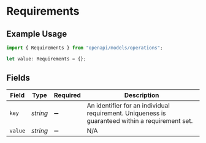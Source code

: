 # Requirements

## Example Usage

```typescript
import { Requirements } from "openapi/models/operations";

let value: Requirements = {};
```

## Fields

| Field                                                                                           | Type                                                                                            | Required                                                                                        | Description                                                                                     |
| ----------------------------------------------------------------------------------------------- | ----------------------------------------------------------------------------------------------- | ----------------------------------------------------------------------------------------------- | ----------------------------------------------------------------------------------------------- |
| `key`                                                                                           | *string*                                                                                        | :heavy_minus_sign:                                                                              | An identifier for an individual requirement. Uniqueness is guaranteed within a requirement set. |
| `value`                                                                                         | *string*                                                                                        | :heavy_minus_sign:                                                                              | N/A                                                                                             |